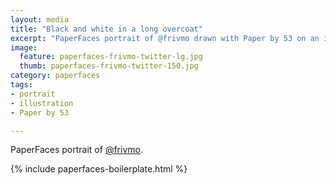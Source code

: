 ```yaml
---
layout: media
title: "Black and white in a long overcoat"
excerpt: "PaperFaces portrait of @frivmo drawn with Paper by 53 on an iPad."
image: 
  feature: paperfaces-frivmo-twitter-lg.jpg
  thumb: paperfaces-frivmo-twitter-150.jpg
category: paperfaces
tags: 
- portrait
- illustration
- Paper by 53

---
```


PaperFaces portrait of [@frivmo](http://twitter.com/frivmo).

{% include paperfaces-boilerplate.html %}